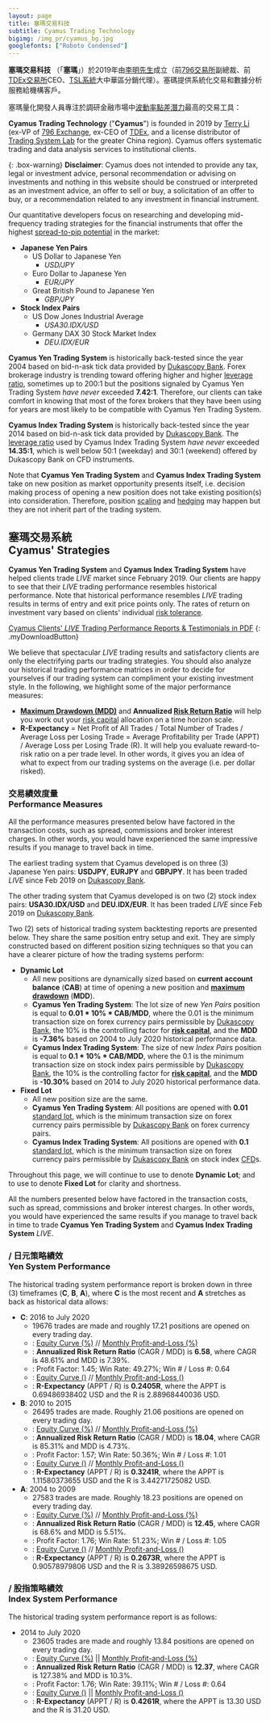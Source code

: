 ```yaml
---
layout: page
title: 塞瑪交易科技
subtitle: Cyamus Trading Technology
bigimg: /img_pr/cyamus_bg.jpg
googlefonts: ["Roboto Condensed"]
---
```


<i class='fa fa-university'></i> **塞瑪交易科技** （「**塞瑪**」）於2019年由[李明先生](https://bit.ly/terryli)成立（前[796交易所](https://www.796.com)副總裁、前[TDEx交易所](https://www.tdex.com)CEO、[TSL系統](https://www.tradingsystemlab.com)大中華區分銷代理）。塞碼提供系統化交易和數據分析服務給機構客戶。

塞瑪量化開發人員專注於調研金融市場中[波動率點差潛力](https://www.investopedia.com/articles/forex/10/spread-pip-potential-pairs-day-trading.asp)最高的交易工具：

<i class='fa fa-university'></i> **Cyamus Trading Technology** ("**Cyamus**") is founded in 2019 by [Terry Li](https://bit.ly/terryli) (ex-VP of [796 Exchange](https://www.796.com), ex-CEO of [TDEx](https://www.tdex.com), and a license distributor of [Trading System Lab](https://www.tradingsystemlab.com) for the greater China region). Cyamus offers systematic trading and data analysis services to institutional clients.

{: .box-warning}
**Disclaimer**: Cyamus does not intended to provide any tax, legal or investment advice, personal recommendation or advising on investments and nothing in this website should be construed or interpreted as an investment advice, an offer to sell or buy, a solicitation of an offer to buy, or a recommendation related to any investment in financial instrument.

Our quantitative developers focus on researching and developing mid-frequency trading strategies for the financial instruments that offer the highest [spread-to-pip potential](https://www.investopedia.com/articles/forex/10/spread-pip-potential-pairs-day-trading.asp) in the market:

- **Japanese Yen Pairs**
  - US Dollar to Japanese Yen
    - *USD/JPY*
  - Euro Dollar to Japanese Yen
    - *EUR/JPY*
  - Great British Pound to Japanese Yen
    - *GBP/JPY*
- **Stock Index Pairs**
  - US Dow Jones Industrial Average
    - *USA30.IDX/USD*
  - Germany DAX 30 Stock Market Index
    - *DEU.IDX/EUR*

<i class='fa fa-yen'></i> **Cyamus Yen Trading System** is historically back-tested since the year 2004 based on bid-n-ask tick data provided by [Dukascopy Bank](https://en.wikipedia.org/wiki/Dukascopy_Bank). Forex brokerage industry is trending toward offering higher and higher [leverage ratio](https://www.investopedia.com/ask/answers/06/forexleverage.asp), sometimes up to 200:1 but the positions signaled by Cyamus Yen Trading System *have never* exceeded **7.42:1**. Therefore, our clients can take comfort in knowing that most of the forex brokers that they have been using for years are most likely to be compatible with Cyamus Yen Trading System.

<i class='fa fa-pie-chart'></i> **Cyamus Index Trading System** is historically back-tested since the year 2014 based on bid-n-ask tick data provided by [Dukascopy Bank](https://en.wikipedia.org/wiki/Dukascopy_Bank). The [leverage ratio](https://www.investopedia.com/ask/answers/06/forexleverage.asp) used by Cyamus Index Trading System *have never* exceeded **14.35:1**, which is well below 50:1 (weekday) and 30:1 (weekend) offered by Dukascopy Bank on CFD instruments.

Note that <i class='fa fa-yen'></i> **Cyamus Yen Trading System** and <i class='fa fa-pie-chart'></i> **Cyamus Index Trading System** take on new position as market opportunity presents itself, i.e. decision making process of opening a new position does not take existing position(s) into consideration. Therefore, position [scaling](https://learn.tradimo.com/dont-go-broke-protect-your-capital/scaling-in-and-out-of-trades) and [hedging](https://www.investopedia.com/ask/answers/forex/forex-hedge-and-currency-hedging-strategy.asp) may happen but they are not inherit part of the trading system.

## <i class='fa fa-university'></i> 塞瑪交易系統<br>Cyamus' Strategies<br>

<i class='fa fa-yen'></i> **Cyamus Yen Trading System** and <i class='fa fa-pie-chart'></i> **Cyamus Index Trading System** have helped clients trade *LIVE* market since February 2019. Our clients are happy to see that their *LIVE* trading performance resembles historical performance. Note that historical performance resembles *LIVE* trading results in terms of entry and exit price points only. The rates of return on investment vary based on clients' individual [risk tolerance](https://www.investopedia.com/terms/r/risktolerance.asp).

<a href="/img_pr/Cyamus_Trading.pdf"><i class='fa fa-download'></i> Cyamus Clients' *LIVE* Trading Performance Reports & Testimonials in PDF</a>
{: .myDownloadButton}

We believe that spectacular *LIVE* trading results and satisfactory clients are only the electrifying parts our trading strategies. You should also analyze our historical trading performance matrices in order to decide for yourselves if our trading system can compliment your existing investment style. In the following, we highlight some of the major performance measures:

- **[Maximum Drawdown (MDD)](https://www.investopedia.com/terms/m/maximum-drawdown-mdd.asp)** and **Annualized [Risk Return Ratio](https://en.wikipedia.org/wiki/Risk_return_ratio)** will help you work out your [risk capital](https://www.investopedia.com/terms/r/riskcapital.asp) allocation on a time horizon scale.
- **R-Expectancy** = Net Profit of All Trades / Total Number of Trades / Average Loss per Losing Trade = Average Profitability per Trade (APPT) / Average Loss per Losing Trade (R). It will help you evaluate reward-to-risk ratio on a per trade level. In other words, it gives you an idea of what to expect from our trading systems on the average (i.e. per dollar risked).

### <i class='fa fa-bar-chart'></i> 交易績效度量<br>Performance Measures

All the performance measures presented below have factored in the transaction costs, such as spread, commissions and broker interest charges. In other words, you would have experienced the same impressive results if you manage to travel back in time.

The earliest trading system that Cyamus developed is on three (3) Japanese Yen pairs: <b>USDJPY</b>, <b>EURJPY</b> and <b>GBPJPY</b>. It has been traded *LIVE* since Feb 2019 on [Dukascopy Bank](https://en.wikipedia.org/wiki/Dukascopy_Bank).

The other trading system that Cyamus developed is on two (2) stock index pairs: <b>USA30.IDX/USD</b> and <b>DEU.IDX/EUR</b>. It has been traded *LIVE* since Feb 2019 on [Dukascopy Bank](https://en.wikipedia.org/wiki/Dukascopy_Bank).

Two (2) sets of historical trading system backtesting reports are presented below. They share the same position entry setup and exit. They are simply constructed based on different position sizing techniques so that you can have a clearer picture of how the trading systems perform:

- <i class='fa fa-cogs'></i> <b>Dynamic Lot</b>
  - All new positions are dynamically sized based on **current account balance** (**CAB**) at time of opening a new position and **[maximum drawdown](https://www.investopedia.com/terms/m/maximum-drawdown-mdd.asp)** (**MDD**).
  - <i class='fa fa-yen'></i> **Cyamus Yen Trading System**: The lot size of new *Yen Pairs* position is equal to **0.01 * 10% * CAB/MDD**, where the 0.01 is the minimum transaction size on forex currency pairs permissible by [Dukascopy Bank](https://en.wikipedia.org/wiki/Dukascopy_Bank), the 10% is the controlling factor for **[risk capital](https://www.investopedia.com/terms/r/riskcapital.asp)**, and the **MDD** is **-7.36%** based on 2004 to July 2020 historical performance data.
  - <i class='fa fa-pie-chart'></i> **Cyamus Index Trading System**: The size of new *Index Pairs* position is equal to **0.1 * 10% * CAB/MDD**, where the 0.1 is the minimum transaction size on stock index pairs permissible by [Dukascopy Bank](https://en.wikipedia.org/wiki/Dukascopy_Bank), the 10% is the controlling factor for **[risk capital](https://www.investopedia.com/terms/r/riskcapital.asp)**, and the **MDD** is **-10.30%** based on 2014 to July 2020 historical performance data.
- <i class='fa fa-cog'></i> <b>Fixed Lot</b>
  - All new position size are the same.
  - <i class='fa fa-yen'></i> **Cyamus Yen Trading System**: All positions are opened with **0.01** [standard lot](https://www.investopedia.com/terms/s/standard-lot.asp), which is the minimum transaction size on forex currency pairs permissible by [Dukascopy Bank](https://en.wikipedia.org/wiki/Dukascopy_Bank) on forex currency pairs.
  - <i class='fa fa-pie-chart'></i> **Cyamus Index Trading System**: All positions are opened with **0.1** [standard lot](https://www.investopedia.com/terms/s/standard-lot.asp), which is the minimum transaction size on forex currency pairs permissible by [Dukascopy Bank](https://en.wikipedia.org/wiki/Dukascopy_Bank) on stock index [CFD](https://www.investopedia.com/articles/stocks/09/trade-a-cfd.asp)s.

Throughout this page, we will continue to use <i class='fa fa-cogs'></i> to denote <b>Dynamic Lot</b>; and to use <i class='fa fa-cog'></i> to denote <b>Fixed Lot</b> for clarity and shortness.

All the numbers presented below have factored in the transaction costs, such as spread, commissions and broker interest charges. In other words, you would have experienced the same results if you manage to travel back in time to trade <i class='fa fa-yen'></i> **Cyamus Yen Trading System** and <i class='fa fa-yen'></i> **Cyamus Index Trading System** *LIVE*.

### <i class='fa fa-yen'></i> / <i class='fa fa-bar-chart'></i> 日元策略績效<br>Yen System Performance

The historical trading system performance report is broken down in three (3) timeframes (**C**, **B**, **A**), where **C** is the most recent and **A** stretches as back as historical data allows:

- **C**: 2016 to July 2020
  - 19676 trades are made and roughly 17.21 positions are opened on every trading day.
  - <i class='fa fa-cogs'></i>: <i class='fa fa-line-chart'></i> [Equity Curve (%)](/img_pr/jpy_percent_capitalChart_2016_2020.png) // <i class='fa fa-calendar'></i> [Monthly Profit-and-Loss (%)](/img_pr/jpy_percent_monthlyPerformance_2016_2020.png)
  - <i class='fa fa-cogs'></i>: **Annualized Risk Return Ratio** (CAGR / MDD) is **6.58**, where CAGR is 48.61% and MDD is 7.39%.
  - <i class='fa fa-cogs'></i>: Profit Factor: 1.45; Win Rate: 49.27%; Win # / Loss #: 0.64
  - <i class='fa fa-cog'></i>: <i class='fa fa-line-chart'></i> [Equity Curve (<i class='fa fa-dollar'></i>)](/img_pr/jpy_0.01_capitalChart_2016_2020.png) // <i class='fa fa-calendar'></i> [Monthly Profit-and-Loss (<i class='fa fa-dollar'></i>)](/img_pr/jpy_0.01_monthlyPerformance_2016_2020.png)
  - <i class='fa fa-cog'></i>: **R-Expectancy** (APPT / R) is  **0.2405R**, where the APPT is 0.69486938402 USD and the R is 2.88968440036 USD.
- **B**: 2010 to 2015
  - 26495 trades are made. Roughly 21.06 positions are opened on every trading day.
  - <i class='fa fa-cogs'></i>: <i class='fa fa-line-chart'></i> [Equity Curve (%)](/img_pr/jpy_percent_capitalChart_2010_2015.png) // <i class='fa fa-calendar'></i> [Monthly Profit-and-Loss (%)](/img_pr/jpy_percent_monthlyPerformance_2010_2015.png)
  - <i class='fa fa-cogs'></i>: **Annualized Risk Return Ratio** (CAGR / MDD) is **18.04**, where CAGR is 85.31% and MDD is 4.73%.
  - <i class='fa fa-cogs'></i>: Profit Factor: 1.57; Win Rate: 50.36%; Win # / Loss #: 1.01
  - <i class='fa fa-cog'></i>: <i class='fa fa-line-chart'></i> [Equity Curve (<i class='fa fa-dollar'></i>)](/img_pr/jpy_0.01_capitalChart_2010_2015.png) // <i class='fa fa-calendar'></i> [Monthly Profit-and-Loss (<i class='fa fa-dollar'></i>)](/img_pr/jpy_0.01_monthlyPerformance_2010_2015.png)
  - <i class='fa fa-cog'></i>: **R-Expectancy** (APPT / R) is  **0.3241R**, where the APPT is 1.11580373655 USD and the R is 3.44271725082 USD.
- **A**: 2004 to 2009
  - 27583 trades are made. Roughly 18.23 positions are opened on every trading day.
  - <i class='fa fa-cogs'></i>: <i class='fa fa-line-chart'></i> [Equity Curve (%)](/img_pr/jpy_percent_capitalChart_2004_2009.png) // <i class='fa fa-calendar'></i> [Monthly Profit-and-Loss (%)](/img_pr/jpy_percent_monthlyPerformance_2004_2009.png)
  - <i class='fa fa-cogs'></i>: **Annualized Risk Return Ratio** (CAGR / MDD) is **12.45**, where CAGR is 68.6% and MDD is 5.51%.
  - <i class='fa fa-cogs'></i>: Profit Factor: 1.76; Win Rate: 51.23%; Win # / Loss #: 1.05
  - <i class='fa fa-cog'></i>: <i class='fa fa-line-chart'></i> [Equity Curve (<i class='fa fa-dollar'></i>)](/img_pr/jpy_0.01_capitalChart_2004_2009.png) // <i class='fa fa-calendar'></i> [Monthly Profit-and-Loss (<i class='fa fa-dollar'></i>)](/img_pr/jpy_0.01_monthlyPerformance_2004_2009.png)
  - <i class='fa fa-cog'></i>: **R-Expectancy** (APPT / R) is  **0.2673R**, where the APPT is 0.90578979806 USD and the R is 3.38926598675 USD.


### <i class='fa fa-pie-chart'></i> / <i class='fa fa-bar-chart'></i> 股指策略績效<br>Index System Performance

The historical trading system performance report is as follows:

- 2014 to July 2020
  - 23605 trades are made and roughly 13.84 positions are opened on every trading day.
  - <i class='fa fa-cogs'></i>: <i class='fa fa-line-chart'></i> [Equity Curve (%)](/img_pr/index_percent_capitalChart_2014_2020.png) || <i class='fa fa-calendar'></i> [Monthly Profit-and-Loss (%)](/img_pr/index_percent_monthlyPerformance_2014_2020.png)
  - <i class='fa fa-cogs'></i>: **Annualized Risk Return Ratio** (CAGR / MDD) is **12.37**, where CAGR is 127.38% and MDD is 10.3%.
  - <i class='fa fa-cogs'></i>: Profit Factor: 1.76; Win Rate: 39.11%; Win # / Loss #: 0.64
  - <i class='fa fa-cog'></i>: <i class='fa fa-line-chart'></i> [Equity Curve (<i class='fa fa-dollar'></i>)](/img_pr/index_0.1_capitalChart_2014_2020.png) || <i class='fa fa-calendar'></i> [Monthly Profit-and-Loss (<i class='fa fa-dollar'></i>)](/img_pr/index_0.1_monthlyPerformance_2014_2020.png)
  - <i class='fa fa-cog'></i>: **R-Expectancy** (APPT / R) is **0.4261R**, where the APPT is 13.30 USD and the R is 31.20 USD.
